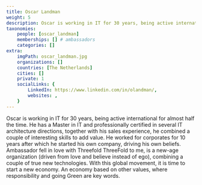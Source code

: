```yaml
---
title: Oscar Landman
weight: 5
description: Oscar is working in IT for 30 years, being active international for almost half the time.
taxonomies:
    people: [oscar_landman]
    memberships: [] # ambassadors
    categories: []
extra:
    imgPath: oscar_landman.jpg
    organizations: []
    countries: [The Netherlands]
    cities: []
    private: 1
    socialLinks: {
        LinkedIn: https://www.linkedin.com/in/olandman/,
        websites: ,
    }
---
```


Oscar is working in IT for 30 years, being active international for almost half the time. He has a Master in IT and professionally certified in several IT architecture directions, together with his sales experience, he combined a couple of interesting skills to add value. He worked for corporates for 10 years after which he started his own company, driving his own beliefs. Ambassador fell in love with Threefold ThreeFold to me, is a new-age organization (driven from love and believe instead of ego), combining a couple of true new technologies. With this global movement, it is time to start a new economy. An economy based on other values, where responsibility and going Green are key words.
